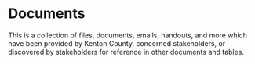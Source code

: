# Documents  

This is a collection of files, documents, emails, handouts, and more which have been provided by Kenton County, concerned stakeholders, or discovered by stakeholders for reference in other documents and tables.  

